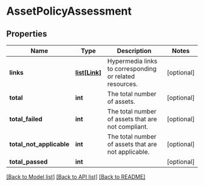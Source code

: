 # AssetPolicyAssessment

## Properties
Name | Type | Description | Notes
------------ | ------------- | ------------- | -------------
**links** | [**list[Link]**](Link.md) | Hypermedia links to corresponding or related resources. | [optional] 
**total** | **int** | The total number of assets. | [optional] 
**total_failed** | **int** | The total number of assets that are not compliant. | [optional] 
**total_not_applicable** | **int** | The total number of assets that are not applicable. | [optional] 
**total_passed** | **int** |  | [optional] 

[[Back to Model list]](../README.md#documentation-for-models) [[Back to API list]](../README.md#documentation-for-api-endpoints) [[Back to README]](../README.md)


